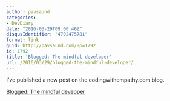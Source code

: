 ```yaml
---
author: pavsaund
categories:
- DevDiary
date: "2016-03-29T09:00:46Z"
disqusIdentifier: "4702475781"
format: link
guid: http://pavsaund.com/?p=1792
id: 1792
title: 'Blogged: The mindful developer'
url: /2016/03/29/blogged-the-mindful-developer/
---
```


I've published a new post on the codingwithempathy.com blog.

<a href="http://codingwithempathy.com/2016/03/29/the-mindful-developer/">Blogged: The mindful deveoper</a>